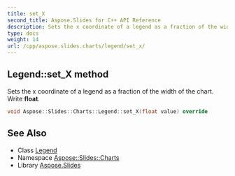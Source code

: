 ```yaml
---
title: set_X
second_title: Aspose.Slides for C++ API Reference
description: Sets the x coordinate of a legend as a fraction of the width of the chart. Write float.
type: docs
weight: 14
url: /cpp/aspose.slides.charts/legend/set_x/
---
```

## Legend::set_X method


Sets the x coordinate of a legend as a fraction of the width of the chart. Write **float**.

```cpp
void Aspose::Slides::Charts::Legend::set_X(float value) override
```

## See Also

* Class [Legend](../)
* Namespace [Aspose::Slides::Charts](../../)
* Library [Aspose.Slides](../../../)
